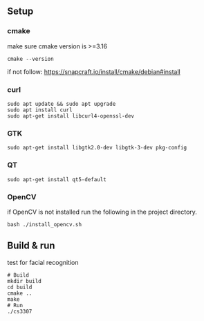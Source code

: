 ## Setup
### cmake
make sure cmake version is >=3.16
```shell script
cmake --version
```
if not follow: https://snapcraft.io/install/cmake/debian#install

### curl
```
sudo apt update && sudo apt upgrade
sudo apt install curl
sudo apt-get install libcurl4-openssl-dev
```
### GTK
```shell script
sudo apt-get install libgtk2.0-dev libgtk-3-dev pkg-config
```

### QT
```shell script
sudo apt-get install qt5-default
```

### OpenCV
if OpenCV is not installed run the following in the project directory.
```shell script
bash ./install_opencv.sh 
```

## Build & run
test for facial recognition
```shell script
# Build
mkdir build
cd build
cmake ..
make
# Run
./cs3307
```
